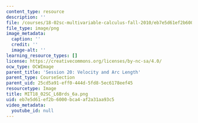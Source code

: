 ```yaml
---
content_type: resource
description: ''
file: /courses/18-02sc-multivariable-calculus-fall-2010/eb7e5d61ef2b6000bca4af2a31aa93c5_MIT18_02SC_L6Brds_6a.png
file_type: image/png
image_metadata:
  caption: ''
  credit: ''
  image-alt: ''
learning_resource_types: []
license: https://creativecommons.org/licenses/by-nc-sa/4.0/
ocw_type: OCWImage
parent_title: 'Session 20: Velocity and Arc Length'
parent_type: CourseSection
parent_uid: 25cd5a91-eff0-444d-5fd8-5ec6178eef45
resourcetype: Image
title: MIT18_02SC_L6Brds_6a.png
uid: eb7e5d61-ef2b-6000-bca4-af2a31aa93c5
video_metadata:
  youtube_id: null
---
```

